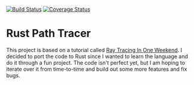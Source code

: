 [![Build Status](https://travis-ci.org/tstullich/rust-pt.svg?branch=master)](https://travis-ci.org/tstullich/rust-pt)
[![Coverage Status](https://coveralls.io/repos/github/tstullich/rust-pt/badge.svg?branch=master)](https://coveralls.io/github/tstullich/rust-pt?branch=master)

# Rust Path Tracer
This project is based on a tutorial called [Ray Tracing In One Weekend](https://in1weekend.blogspot.com/2016/01/ray-tracing-in-one-weekend.html).
I decided to port the code to Rust since I wanted to learn the language and do it through a fun project. The code isn't perfect yet, but
I am hoping to iterate over it from time-to-time and build out some more features and fix bugs.
